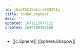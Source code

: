 ```yaml
---
id: j6qvTbC35wCzrzXX0JYIg
title: tookALongRest
desc: ''
updated: 1671115877122
created: 1644188456160
---
```


- [[c.Sphere]] [[sphere.Shapow]]
